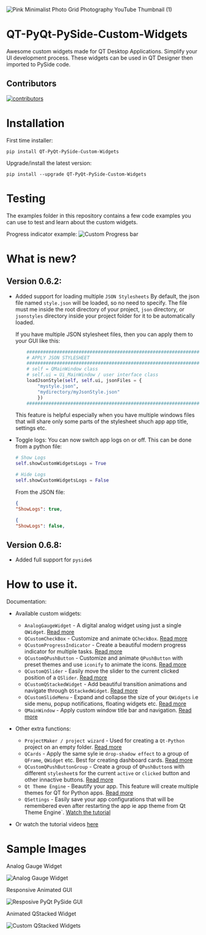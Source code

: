 ![Pink Minimalist Photo Grid Photography YouTube Thumbnail (1)](https://github.com/KhamisiKibet/QT-PyQt-PySide-Custom-Widgets/assets/82152373/a222096a-742e-42b4-ad72-15a99db6bfe2)

# QT-PyQt-PySide-Custom-Widgets
Awesome custom widgets made for QT Desktop Applications. Simplify your UI development process. These widgets can be used in QT Designer then imported to PySide code.

## Contributors

[![contributors](https://contributors-img.web.app/image?repo=KhamisiKibet/QT-PyQt-PySide-Custom-Widgets)](https://github.com/KhamisiKibet/QT-PyQt-PySide-Custom-Widgets/graphs/contributors)


# Installation 
First time installer:
```
pip install QT-PyQt-PySide-Custom-Widgets
```

Upgrade/install the latest version:
```
pip install --upgrade QT-PyQt-PySide-Custom-Widgets
```

# Testing
The examples folder in this repository contains a few code examples you can use to test and learn about the custom widgets.

Progress indicator example:
![Custom Progress bar](https://github.com/KhamisiKibet/Docs-QT-PyQt-PySide-Custom-Widgets/blob/main/images/Screenshot.png?raw=true)

# What is new?
## Version 0.6.2:
- Added support for loading multiple ``JSON Stylesheets``
    By default, the json file named ``style.json`` will be loaded, so no need to specify. The file must me inside the root directory of your project, ``json`` directory, or ``jsonstyles`` directory inside your project folder for it to be automatically loaded.
    
    If you have multiple JSON stylesheet files, then you can apply them to your GUI like this:
    ```python
        ########################################################################
        # APPLY JSON STYLESHEET
        ########################################################################
        # self = QMainWindow class
        # self.ui = Ui_MainWindow / user interface class
        loadJsonStyle(self, self.ui, jsonFiles = {
            "mystyle.json",
            "mydirectory/myJsonStyle.json"
            })
        ########################################################################
    ```
    This feature is helpful especially when you have multiple windows files that will share only some parts of the stylesheet shuch app app title, settings etc.
    
- Toggle logs:
    You can now switch app logs on or off.
    This can be done from a python file:
    ```python
    # Show Logs
    self.showCustomWidgetsLogs = True
    ```
    ```python
    # Hide Logs
    self.showCustomWidgetsLogs = False
    ```
    From the JSON file:
    ```json
    {
    "ShowLogs": true,
    ```
    ```json
    {
    "ShowLogs": false,
    ```

## Version 0.6.8:
- Added full support for `pyside6`

# How to use it.

Documentation:

- Available custom widgets:
    - `AnalogGaugeWidget` - A digital analog widget using just a single `QWidget`. [Read more](https://khamisikibet.github.io/Docs-QT-PyQt-PySide-Custom-Widgets/docs/widgets/custom-analog-gauge)
    - `QCustomCheckBox` - Customize and animate `QCheckBox`. [Read more](https://khamisikibet.github.io/Docs-QT-PyQt-PySide-Custom-Widgets/docs/widgets/qt-custom-qcheckbox)
    - `QCustomProgressIndicator` - Create a beautiful modern progress indicator for multiple tasks. [Read more](https://khamisikibet.github.io/Docs-QT-PyQt-PySide-Custom-Widgets/docs/widgets/custom-progress-bar)
    - `QCustomQPushButton` - Customize and animate `QPushButton` with preset themes and use `iconify` to animate the icons. [Read more](https://khamisikibet.github.io/Docs-QT-PyQt-PySide-Custom-Widgets/docs/widgets/customize-qpushbutton)
    - `QCustomQSlider` - Easily move the slider to the current clicked position of a `QSlider`. [Read more](https://khamisikibet.github.io/Docs-QT-PyQt-PySide-Custom-Widgets/docs/widgets/qt-custom-qslider)
    - `QCustomQStackedWidget` - Add beautiful transition animations and navigate through `QStackedWidget`. [Read more](https://khamisikibet.github.io/Docs-QT-PyQt-PySide-Custom-Widgets/docs/widgets/customize-qstacked-widgets)
    - `QCustomSlideMenu` - Expand and collapse the size of your `QWidgets` i.e side menu, popup notifications, floating widgets etc. [Read more](https://khamisikibet.github.io/Docs-QT-PyQt-PySide-Custom-Widgets/docs/widgets/custom-slide-menu-widgets)
    - `QMainWindow` - Apply custom window title bar and navigation. [Read more](https://khamisikibet.github.io/Docs-QT-PyQt-PySide-Custom-Widgets/docs/widgets/customize-qmainwindow)

- Other extra functions:
    - `ProjectMaker / project wizard` - Used for creating a `Qt-Python` project on an empty folder. [Read more](https://khamisikibet.github.io/Docs-QT-PyQt-PySide-Custom-Widgets/docs/other-functions/project-maker)
    - `QCards` - Apply the same syle ie `drop-shadow effect` to a group of `QFrame`, `QWidget` etc. Best for creating dashboard cards. [Read more](https://khamisikibet.github.io/Docs-QT-PyQt-PySide-Custom-Widgets/docs/other-functions/qt-cards)
    - `QCustomQPushButtonGroup` - Create a group of `QPushButton`s with different `stylesheet`s for the current `active` or `clicked` button and other innactive buttons. [Read more](https://khamisikibet.github.io/Docs-QT-PyQt-PySide-Custom-Widgets/docs/other-functions/qpushbutton-group)
    - `Qt Theme Engine` - Beautify your app. This feature will create multiple themes for QT for Python apps. [Read more](https://khamisikibet.github.io/Docs-QT-PyQt-PySide-Custom-Widgets/docs/other-functions/qt-theme-engine)
    - `QSettings` - Easily save your app configurations that will be remembered even after restarting the app ie app theme from Qt Theme Engine`. [Watch the tutorial](https://youtu.be/mkBwInKhBsA)

- Or watch the tutorial videos [here](https://www.youtube.com/watch?v=21Qt9p_F7Ts&list=PLJ8t3BKaQLhPKj9Mx08WAwvz7TGskefbK)

# Sample Images
Analog Gauge Widget

![Analog Gauge Widget](https://github.com/KhamisiKibet/Docs-QT-PyQt-PySide-Custom-Widgets/blob/main/images/analog_qt_widget.png?raw=true)

Responsive Animated GUI

![Resposive PyQt PySide GUI](https://github.com/KhamisiKibet/Docs-QT-PyQt-PySide-Custom-Widgets/blob/main/images/responsive-qt-gui-python-intarface.png?raw=true)

Animated QStacked Widget

![Custom QStacked Widgets](https://github.com/KhamisiKibet/Docs-QT-PyQt-PySide-Custom-Widgets/blob/main/images/qstacked.png?raw=true)
